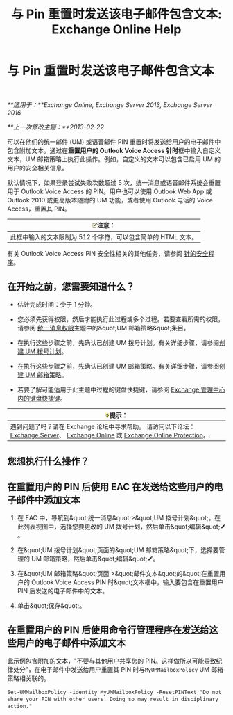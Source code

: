 ﻿---
title: '与 Pin 重置时发送该电子邮件包含文本: Exchange Online Help'
TOCTitle: 与 Pin 重置时发送该电子邮件包含文本
ms:assetid: f7a4d775-a588-412f-ac2c-11ab1a5c67eb
ms:mtpsurl: https://technet.microsoft.com/zh-cn/library/Bb201750(v=EXCHG.150)
ms:contentKeyID: 51408295
ms.date: 05/23/2018
mtps_version: v=EXCHG.150
ms.translationtype: MT
---

# 与 Pin 重置时发送该电子邮件包含文本

 

_**适用于：**Exchange Online, Exchange Server 2013, Exchange Server 2016_

_**上一次修改主题：**2013-02-22_

可以在他们的统一邮件 (UM) 或语音邮件 PIN 重置时将发送给用户的电子邮件中包含附加文本。通过在**重置用户的 Outlook Voice Access 针时**框中输入自定义文本，UM 邮箱策略上执行此操作。例如，自定义的文本可以包含已启用 UM 的用户的安全相关信息。

默认情况下，如果登录尝试失败次数超过 5 次，统一消息或语音邮件系统会重置用于 Outlook Voice Access 的 PIN。用户也可以使用 Outlook Web App 或 Outlook 2010 或更高版本随附的 UM 功能，或者使用 Outlook 电话的 Voice Access，重置其 PIN。

<table>
<thead>
<tr class="header">
<th><img src="images/Bb124558.note(EXCHG.150).gif" title="注意" alt="注意" />注意：</th>
</tr>
</thead>
<tbody>
<tr class="odd">
<td>此框中输入的文本限制为 512 个字符，可以包含简单的 HTML 文本。</td>
</tr>
</tbody>
</table>


有关 Outlook Voice Access PIN 安全性相关的其他任务，请参阅 [针的安全程序](pin-security-procedures-exchange-2013-help.md)。

## 在开始之前，您需要知道什么？

  - 估计完成时间：少于 1 分钟。

  - 您必须先获得权限，然后才能执行此过程或多个过程。若要查看所需的权限，请参阅 [统一消息权限](unified-messaging-permissions-exchange-2013-help.md)主题中的\&quot;UM 邮箱策略\&quot;条目。

  - 在执行这些步骤之前，先确认已创建 UM 拨号计划。有关详细步骤，请参阅[创建 UM 拨号计划](create-a-um-dial-plan-exchange-2013-help.md)。

  - 在执行这些步骤之前，先确认已创建 UM 邮箱策略。有关详细步骤，请参阅[创建 UM 邮箱策略](create-a-um-mailbox-policy-exchange-2013-help.md)。

  - 若要了解可能适用于此主题中过程的键盘快捷键，请参阅 [Exchange 管理中心内的键盘快捷键](keyboard-shortcuts-in-the-exchange-admin-center-exchange-online-protection-help.md)。

<table>
<thead>
<tr class="header">
<th><img src="images/Bb124558.tip(EXCHG.150).gif" title="提示" alt="提示" />提示：</th>
</tr>
</thead>
<tbody>
<tr class="odd">
<td>遇到问题了吗？请在 Exchange 论坛中寻求帮助。 请访问以下论坛：<a href="https://go.microsoft.com/fwlink/p/?linkid=60612">Exchange Server</a>、 <a href="https://go.microsoft.com/fwlink/p/?linkid=267542">Exchange Online</a> 或 <a href="https://go.microsoft.com/fwlink/p/?linkid=285351">Exchange Online Protection</a>。.</td>
</tr>
</tbody>
</table>


## 您想执行什么操作？

## 在重置用户的 PIN 后使用 EAC 在发送给这些用户的电子邮件中添加文本

1.  在 EAC 中，导航到\&quot;统一消息\&quot;\>\&quot;UM 拨号计划\&quot;。在此列表视图中，选择您要更改的 UM 拨号计划，然后单击\&quot;编辑\&quot;![编辑图标](images/Bb124582.6f53ccb2-1f13-4c02-bea0-30690e6ea71d(EXCHG.150).gif "编辑图标")。

2.  在\&quot;UM 拨号计划\&quot;页面的\&quot;UM 邮箱策略\&quot;下，选择要管理的 UM 邮箱策略，然后单击\&quot;编辑\&quot;![编辑图标](images/Bb124582.6f53ccb2-1f13-4c02-bea0-30690e6ea71d(EXCHG.150).gif "编辑图标")。

3.  在\&quot;UM 邮箱策略\&quot;页面 \>\&quot;邮件文本\&quot;的\&quot;在重置用户的 Outlook Voice Access PIN 时\&quot;文本框中，输入要包含在重置用户 PIN 后发送的电子邮件中的文本。

4.  单击\&quot;保存\&quot;。

## 在重置用户的 PIN 后使用命令行管理程序在发送给这些用户的电子邮件中添加文本

此示例包含附加的文本，"不要与其他用户共享您的 PIN。这样做所以可能导致纪律处分"，在电子邮件中发送给用户重置其 PIN 时与`MyUMMailboxPolicy` UM 邮箱策略相关联的。

    Set-UMMailboxPolicy -identity MyUMMailboxPolicy -ResetPINText "Do not share your PIN with other users. Doing so may result in disciplinary action."

